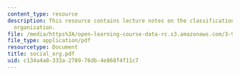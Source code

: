 ```yaml
---
content_type: resource
description: This resource contains lecture notes on the classification of social
  organization.
file: /media/https%3A/open-learning-course-data-rc.s3.amazonaws.com/3-986-the-human-past-introduction-to-archaeology-fall-2006/c134a4a0333a278976db4e868f4f11c7_social_org.pdf
file_type: application/pdf
resourcetype: Document
title: social_org.pdf
uid: c134a4a0-333a-2789-76db-4e868f4f11c7
---
```

